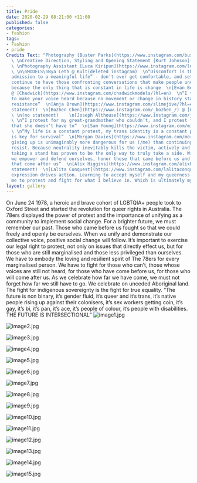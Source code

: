 ```yaml
---
title: Pride
date: 2020-02-29 08:21:00 +11:00
published: false
categories:
- fashion
tags:
- Fashion
- pride
Credits Text: "Photography [Buster Parks](https://www.instagram.com/busterparks/)
  \ \nCreative Direction, Styling and Opening Statement [Kurt Johnson](https://www.instagram.com/kurt__johnson/?hl=en)
  \ \nPhotography Assistant [Luca Kiripun](https://www.instagram.com/lucakiripun/?hl=en)
  \ \n\nMODELS\nNya Leth @ Kult(deleted instagram)  \n“Discomfort is the price of
  admission to a meaningful life” - don’t ever get comfortable, and settle; Let’s
  continue to have those confronting conversations that make people uncomfortable;
  because the only thing that is constant in life is change  \n[Evan Betts](https://www.instagram.com/evanbeezy/?hl=en)
  @ [Chadwick](https://www.instagram.com/chadwickmodels/?hl=en)  \n“I think its important
  to make your voice heard because no movement or change in history started without
  resistance”  \n[Anja Brown](https://www.instagram.com/slimejive/?hl=en) at [Priscilla’s](https://www.instagram.com/priscillasmodels/?hl=en)\n(no
  statement)  \n[Bozhen Chen](https://www.instagram.com/_bozhen_/) @ [Chadwick](https://www.instagram.com/chadwickmodels/?hl=en)
  \ \n(no statement)    \n[Joseph Althouse](https://www.instagram.com/joseph_althouse/)
  \ \n“I protest for my great-grandmother who couldn’t, and I protest for my great-granddaughter
  that she doesn’t have to”  \n[Sam Young](https://www.instagram.com/milkmakesmeshit/)
  \ \n“My life is a constant protest, my trans identity is a constant protest. Resistance
  is key for survival”  \n[Morgan Davies](https://www.instagram.com/morganlogoff/)\n“Because
  giving up is unimaginably more dangerous for us (/me) than continuing to fight and
  resist. Because neutrality inevitably kills the victim, actively and aggressively
  taking a stand has proven to be the only way to truly take a side. With resistance
  we empower and defend ourselves, honor those that came before us and protect those
  that come after us”  \n[Alix Higgins](https://www.instagram.com/alixhiggins/)\n(no
  statement)  \n[Lalita Conquest](https://www.instagram.com/lalitaconquest/)  \nAuthentic
  expression drives action. Learning to accept myself and my queerness has allowed
  me to protest and fight for what I believe in. Which is ultimately myself\""
layout: gallery
---
```


On June 24 1978, a heroic and brave cohort of LGBTQIA+ people took to Oxford Street and
started the revolution for queer rights in Australia. The 78ers displayed the power of protest and
the importance of unifying as a community to implement social change.
For a brighter future, we must remember our past. Those who came before us fought so that we
could freely and openly be ourselves.
When we unify and demonstrate our collective voice, positive social change will follow.
It’s important to exercise our legal right to protest, not only on issues that directly effect us, but
for those who are still marginalised and those less privileged than ourselves.
We have to embody the loving and resilient spirit of The 78ers for every marginalised person.
We have to fight for those who can’t, those whose voices are still not heard, for those who have
come before us, for those who will come after us.
As we celebrate how far we have come, we must not forget how far we still have to go.
We celebrate on unceded Aboriginal land. The fight for indigenous sovereignty is the fight for
true equality.
“The future is non binary, it’s gender fluid, it’s queer and it’s trans, it’s native people rising up
against their colonisers, it’s sex workers getting coin, it’s gay, it’s bi, it’s pan, it’s ace, it’s people
of colour, it’s people with disabilities. THE FUTURE IS INTERSECTIONAL”
![image1.jpg](/uploads/image1.jpg)

![image2.jpg](/uploads/image2.jpg)

![image3.jpg](/uploads/image3.jpg)

![image4.jpg](/uploads/image4.jpg)

![image5.jpg](/uploads/image5.jpg)

![image6.jpg](/uploads/image6.jpg)

![image7.jpg](/uploads/image7.jpg)

![image8.jpg](/uploads/image8.jpg)

![image9.jpg](/uploads/image9.jpg)

![image10.jpg](/uploads/image10.jpg)

![image11.jpg](/uploads/image11.jpg)

![image12.jpg](/uploads/image12.jpg)

![image13.jpg](/uploads/image13.jpg)

![image14.jpg](/uploads/image14.jpg)

![image15.jpg](/uploads/image15.jpg)

